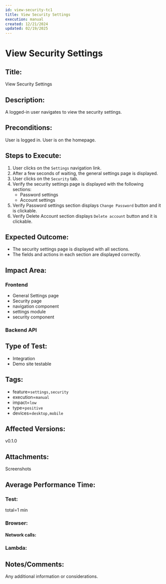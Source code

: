 ```yaml
---
id: view-security-tc1
title: View Security Settings
execution: manual
created: 12/21/2024
updated: 02/19/2025
---
```


# View Security Settings

## Title:

View Security Settings

## Description:

A logged-in user navigates to view the security settings.

## Preconditions:

User is logged in. User is on the homepage.

## Steps to Execute:

1. User clicks on the `Settings` navigation link.
2. After a few seconds of waiting, the general settings page is displayed.
3. User clicks on the `Security` tab.
4. Verify the security settings page is displayed with the following sections:
   - Password settings
     <!-- - Two-factor authentication settings (TBD) -->
     <!-- - Security questions (TBD) -->
   - Account settings
5. Verify Password settings section displays `Change Password` button and it is clickable.
   <!-- - Two-factor authentication settings: enable/disable toggle, setup instructions -->
   <!-- - Security questions: list of questions, add new question button, edit/delete actions for each question -->
6. Verify Delete Account section displays `Delete account` button and it is clickable.

## Expected Outcome:

- The security settings page is displayed with all sections.
- The fields and actions in each section are displayed correctly.

## Impact Area:

### Frontend

- General Settings page
- Security page
- navigation component
- settings module
- security component

### Backend API

## Type of Test:

- Integration
- Demo site testable

## Tags:

- feature=`settings,security`
- execution=`manual`
- impact=`low`
- type=`positive`
- devices=`desktop,mobile`

## Affected Versions:

v0.1.0

## Attachments:

Screenshots

## Average Performance Time:

### Test:

total=1 min

### Browser:

#### Network calls:

### Lambda:

## Notes/Comments:

Any additional information or considerations.
